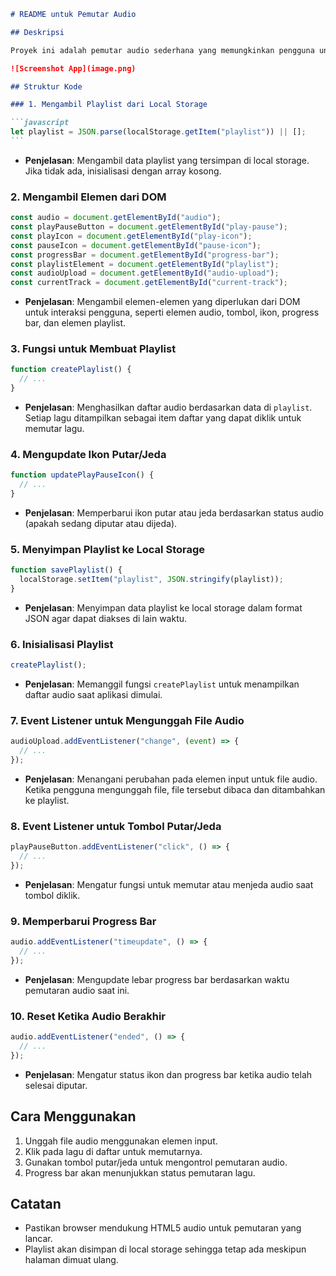 ````markdown
# README untuk Pemutar Audio

## Deskripsi

Proyek ini adalah pemutar audio sederhana yang memungkinkan pengguna untuk memutar, menjeda, dan mengelola playlist audio. Audio dapat diunggah dari perangkat dan disimpan di local storage untuk penggunaan selanjutnya.

![Screenshot App](image.png)

## Struktur Kode

### 1. Mengambil Playlist dari Local Storage

```javascript
let playlist = JSON.parse(localStorage.getItem("playlist")) || [];
```
````

- **Penjelasan**: Mengambil data playlist yang tersimpan di local storage. Jika tidak ada, inisialisasi dengan array kosong.

### 2. Mengambil Elemen dari DOM

```javascript
const audio = document.getElementById("audio");
const playPauseButton = document.getElementById("play-pause");
const playIcon = document.getElementById("play-icon");
const pauseIcon = document.getElementById("pause-icon");
const progressBar = document.getElementById("progress-bar");
const playlistElement = document.getElementById("playlist");
const audioUpload = document.getElementById("audio-upload");
const currentTrack = document.getElementById("current-track");
```

- **Penjelasan**: Mengambil elemen-elemen yang diperlukan dari DOM untuk interaksi pengguna, seperti elemen audio, tombol, ikon, progress bar, dan elemen playlist.

### 3. Fungsi untuk Membuat Playlist

```javascript
function createPlaylist() {
  // ...
}
```

- **Penjelasan**: Menghasilkan daftar audio berdasarkan data di `playlist`. Setiap lagu ditampilkan sebagai item daftar yang dapat diklik untuk memutar lagu.

### 4. Mengupdate Ikon Putar/Jeda

```javascript
function updatePlayPauseIcon() {
  // ...
}
```

- **Penjelasan**: Memperbarui ikon putar atau jeda berdasarkan status audio (apakah sedang diputar atau dijeda).

### 5. Menyimpan Playlist ke Local Storage

```javascript
function savePlaylist() {
  localStorage.setItem("playlist", JSON.stringify(playlist));
}
```

- **Penjelasan**: Menyimpan data playlist ke local storage dalam format JSON agar dapat diakses di lain waktu.

### 6. Inisialisasi Playlist

```javascript
createPlaylist();
```

- **Penjelasan**: Memanggil fungsi `createPlaylist` untuk menampilkan daftar audio saat aplikasi dimulai.

### 7. Event Listener untuk Mengunggah File Audio

```javascript
audioUpload.addEventListener("change", (event) => {
  // ...
});
```

- **Penjelasan**: Menangani perubahan pada elemen input untuk file audio. Ketika pengguna mengunggah file, file tersebut dibaca dan ditambahkan ke playlist.

### 8. Event Listener untuk Tombol Putar/Jeda

```javascript
playPauseButton.addEventListener("click", () => {
  // ...
});
```

- **Penjelasan**: Mengatur fungsi untuk memutar atau menjeda audio saat tombol diklik.

### 9. Memperbarui Progress Bar

```javascript
audio.addEventListener("timeupdate", () => {
  // ...
});
```

- **Penjelasan**: Mengupdate lebar progress bar berdasarkan waktu pemutaran audio saat ini.

### 10. Reset Ketika Audio Berakhir

```javascript
audio.addEventListener("ended", () => {
  // ...
});
```

- **Penjelasan**: Mengatur status ikon dan progress bar ketika audio telah selesai diputar.

## Cara Menggunakan

1. Unggah file audio menggunakan elemen input.
2. Klik pada lagu di daftar untuk memutarnya.
3. Gunakan tombol putar/jeda untuk mengontrol pemutaran audio.
4. Progress bar akan menunjukkan status pemutaran lagu.

## Catatan

- Pastikan browser mendukung HTML5 audio untuk pemutaran yang lancar.
- Playlist akan disimpan di local storage sehingga tetap ada meskipun halaman dimuat ulang.
